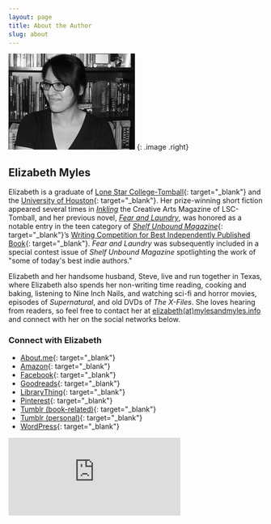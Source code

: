```yaml
---
layout: page
title: About the Author
slug: about
---
```

    
![Elizabeth Myles](/images/elizabeth.jpg)
{: .image .right}

## Elizabeth Myles

Elizabeth is a graduate of [Lone Star College-Tomball][lsc]{: target="_blank"} and the [University of Houston][uh]{: target="_blank"}.  Her prize-winning short fiction appeared several times 
in [*Inkling*][inkling] the Creative Arts Magazine of LSC-Tomball, and her previous novel, [*Fear and Laundry*][fal], was honored as a notable entry in the teen 
category of [*Shelf Unbound Magazine*][shelfunbound]{: target="_blank"}’s [Writing Competition for Best Independently Published Book][shelfunboundcomp]{: target="_blank"}. *Fear and Laundry* was
subsequently included in a special contest issue of *Shelf Unbound Magazine* spotlighting the work of "some of today's best indie authors."

Elizabeth and her handsome husband, Steve, live and run together in Texas, where Elizabeth also spends her non-writing time reading, cooking and baking, 
listening to Nine Inch Nails, and watching sci-fi and horror movies, episodes of *Supernatural*, and old DVDs of *The X-Files*.  She loves hearing from readers,
so feel free to contact her at [elizabeth(at)mylesandmyles.info][email] and connect with her on the social networks below.

### Connect with Elizabeth

- [About.me][aboutme]{: target="_blank"}
- [Amazon][amazon]{: target="_blank"}
- [Facebook][facebook]{: target="_blank"}
- [Goodreads][goodreads]{: target="_blank"}
- [LibraryThing][librarything]{: target="_blank"}
- [Pinterest][pinterest]{: target="_blank"}
- [Tumblr (book-related)][tumblr]{: target="_blank"}
- [Tumblr (personal)][tumblr2]{: target="_blank"}
- [WordPress][wordpress]{: target="_blank"}

<iframe src="https://www.facebook.com/plugins/page.php?href=https%3A%2F%2Fwww.facebook.com%2Felizabethmyleswrites&tabs&width=340&height=154&small_header=true&adapt_container_width=true&hide_cover=false&show_facepile=true&appId=1147693165266291" width="340" height="154" style="border:none;overflow:hidden" scrolling="no" frameborder="0" allowTransparency="true"></iframe>

[uh]:http://www.uh.edu/
[lsc]:http://www.lonestar.edu/tomball.htm
[inkling]:http://www.lonestar.edu/past-inkling-issues.htm
[shelfunbound]:http://www.shelfmediagroup.com/pages/issues.html
[shelfunboundcomp]:https://issuu.com/shelfunbound/docs/shelf_unbound_december-january_2014
[fal]:/novels/fear-and-laundry/
[email]:mailto:elizabeth(at)mylesandmyles.info
[aboutme]:https:/about.me/emyles
[amazon]:http://www.amazon.com/Elizabeth-Myles/e/B004Q2DZBY/
[facebook]:http://www.facebook.com/elizabethmyleswrites
[goodreads]:http://www.goodreads.com/tangentuniverse
[librarything]:http://www.librarything.com/author/myleselizabeth
[pinterest]:https://www.pinterest.com/tangentuniverse/
[tumblr]:http://fearandlaundry.mylesandmyles.info/
[tumblr2]:http://elizabeth.mylesandmyles.info/
[wordpress]:http://mylesaweek.wordpress.com/
